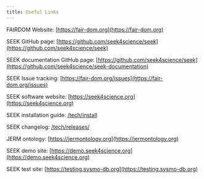 ```yaml
---
title: Useful Links
---
```


FAIRDOM Website: [https://fair-dom.org](https://fair-dom.org)

SEEK GitHub page: [https://github.com/seek4science/seek](https://github.com/seek4science/seek)

SEEK documentation GitHub page: [https://github.com/seek4science/seek](https://github.com/seek4science/seek-documentation)

SEEK Issue tracking: [https://fair-dom.org/issues](https://fair-dom.org/issues)

SEEK software website: [https://seek4science.org](https://seek4science.org)

SEEK installation guide: [/tech/install](/tech/install)

SEEK changelog: [/tech/releases/](/tech/releases)

JERM ontology: [https://jermontology.org](https://jermontology.org)

SEEK demo site: [https://demo.seek4science.org](https://demo.seek4science.org)

SEEK test site: [https://testing.sysmo-db.org](https://testing.sysmo-db.org)
